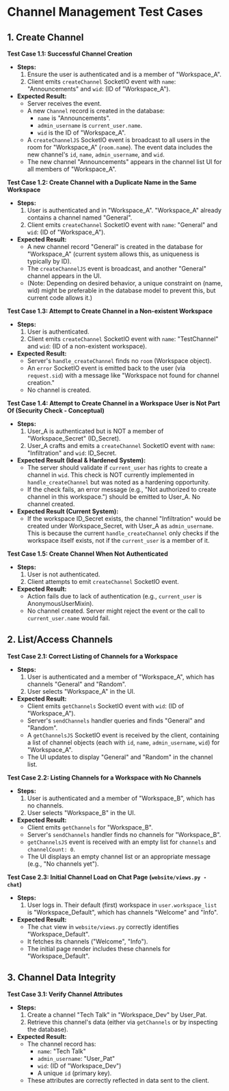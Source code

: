 # Channel Management Test Cases

## 1. Create Channel

**Test Case 1.1: Successful Channel Creation**
*   **Steps:**
    1.  Ensure the user is authenticated and is a member of "Workspace_A".
    2.  Client emits `createChannel` SocketIO event with `name`: "Announcements" and `wid`: (ID of "Workspace_A").
*   **Expected Result:**
    *   Server receives the event.
    *   A new `Channel` record is created in the database:
        *   `name` is "Announcements".
        *   `admin_username` is `current_user.name`.
        *   `wid` is the ID of "Workspace_A".
    *   A `createChannelJS` SocketIO event is broadcast to all users in the room for "Workspace_A" (`room.name`). The event data includes the new channel's `id`, `name`, `admin_username`, and `wid`.
    *   The new channel "Announcements" appears in the channel list UI for all members of "Workspace_A".

**Test Case 1.2: Create Channel with a Duplicate Name in the Same Workspace**
*   **Steps:**
    1.  User is authenticated and in "Workspace_A". "Workspace_A" already contains a channel named "General".
    2.  Client emits `createChannel` SocketIO event with `name`: "General" and `wid`: (ID of "Workspace_A").
*   **Expected Result:**
    *   A new channel record "General" is created in the database for "Workspace_A" (current system allows this, as uniqueness is typically by ID).
    *   The `createChannelJS` event is broadcast, and another "General" channel appears in the UI.
    *   (Note: Depending on desired behavior, a unique constraint on (name, wid) might be preferable in the database model to prevent this, but current code allows it.)

**Test Case 1.3: Attempt to Create Channel in a Non-existent Workspace**
*   **Steps:**
    1.  User is authenticated.
    2.  Client emits `createChannel` SocketIO event with `name`: "TestChannel" and `wid`: (ID of a non-existent workspace).
*   **Expected Result:**
    *   Server's `handle_createChannel` finds no `room` (Workspace object).
    *   An `error` SocketIO event is emitted back to the user (via `request.sid`) with a message like "Workspace not found for channel creation."
    *   No channel is created.

**Test Case 1.4: Attempt to Create Channel in a Workspace User is Not Part Of (Security Check - Conceptual)**
*   **Steps:**
    1.  User_A is authenticated but is NOT a member of "Workspace_Secret" (ID_Secret).
    2.  User_A crafts and emits a `createChannel` SocketIO event with `name`: "Infiltration" and `wid`: ID_Secret.
*   **Expected Result (Ideal & Hardened System):**
    *   The server should validate if `current_user` has rights to create a channel in `wid`. This check is NOT currently implemented in `handle_createChannel` but was noted as a hardening opportunity.
    *   If the check fails, an error message (e.g., "Not authorized to create channel in this workspace.") should be emitted to User_A. No channel created.
*   **Expected Result (Current System):**
    *   If the workspace ID_Secret exists, the channel "Infiltration" would be created under Workspace_Secret, with User_A as `admin_username`. This is because the current `handle_createChannel` only checks if the workspace itself exists, not if the `current_user` is a member of it.

**Test Case 1.5: Create Channel When Not Authenticated**
*   **Steps:**
    1.  User is not authenticated.
    2.  Client attempts to emit `createChannel` SocketIO event.
*   **Expected Result:**
    *   Action fails due to lack of authentication (e.g., `current_user` is AnonymousUserMixin).
    *   No channel created. Server might reject the event or the call to `current_user.name` would fail.

## 2. List/Access Channels

**Test Case 2.1: Correct Listing of Channels for a Workspace**
*   **Steps:**
    1.  User is authenticated and a member of "Workspace_A", which has channels "General" and "Random".
    2.  User selects "Workspace_A" in the UI.
*   **Expected Result:**
    *   Client emits `getChannels` SocketIO event with `wid`: (ID of "Workspace_A").
    *   Server's `sendChannels` handler queries and finds "General" and "Random".
    *   A `getChannelsJS` SocketIO event is received by the client, containing a list of channel objects (each with `id`, `name`, `admin_username`, `wid`) for "Workspace_A".
    *   The UI updates to display "General" and "Random" in the channel list.

**Test Case 2.2: Listing Channels for a Workspace with No Channels**
*   **Steps:**
    1.  User is authenticated and a member of "Workspace_B", which has no channels.
    2.  User selects "Workspace_B" in the UI.
*   **Expected Result:**
    *   Client emits `getChannels` for "Workspace_B".
    *   Server's `sendChannels` handler finds no channels for "Workspace_B".
    *   `getChannelsJS` event is received with an empty list for `channels` and `channelCount: 0`.
    *   The UI displays an empty channel list or an appropriate message (e.g., "No channels yet").

**Test Case 2.3: Initial Channel Load on Chat Page (`website/views.py - chat`)**
*   **Steps:**
    1.  User logs in. Their default (first) workspace in `user.workspace_list` is "Workspace_Default", which has channels "Welcome" and "Info".
*   **Expected Result:**
    *   The `chat` view in `website/views.py` correctly identifies "Workspace_Default".
    *   It fetches its channels ("Welcome", "Info").
    *   The initial page render includes these channels for "Workspace_Default".

## 3. Channel Data Integrity

**Test Case 3.1: Verify Channel Attributes**
*   **Steps:**
    1.  Create a channel "Tech Talk" in "Workspace_Dev" by User_Pat.
    2.  Retrieve this channel's data (either via `getChannels` or by inspecting the database).
*   **Expected Result:**
    *   The channel record has:
        *   `name`: "Tech Talk"
        *   `admin_username`: "User_Pat"
        *   `wid`: (ID of "Workspace_Dev")
        *   A unique `id` (primary key).
    *   These attributes are correctly reflected in data sent to the client.
